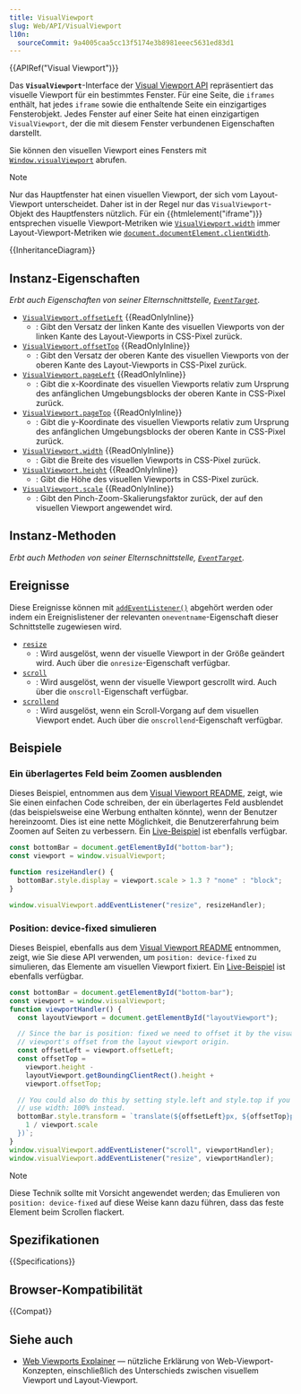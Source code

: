 ```yaml
---
title: VisualViewport
slug: Web/API/VisualViewport
l10n:
  sourceCommit: 9a4005caa5cc13f5174e3b8981eeec5631ed83d1
---
```


{{APIRef("Visual Viewport")}}

Das **`VisualViewport`**-Interface der [Visual Viewport API](/de/docs/Web/API/Visual_Viewport_API) repräsentiert das visuelle Viewport für ein bestimmtes Fenster. Für eine Seite, die `iframes` enthält, hat jedes `iframe` sowie die enthaltende Seite ein einzigartiges Fensterobjekt. Jedes Fenster auf einer Seite hat einen einzigartigen `VisualViewport`, der die mit diesem Fenster verbundenen Eigenschaften darstellt.

Sie können den visuellen Viewport eines Fensters mit [`Window.visualViewport`](/de/docs/Web/API/Window/visualViewport) abrufen.

> [!NOTE]
> Nur das Hauptfenster hat einen visuellen Viewport, der sich vom Layout-Viewport unterscheidet. Daher ist in der Regel nur das `VisualViewport`-Objekt des Hauptfensters nützlich. Für ein {{htmlelement("iframe")}} entsprechen visuelle Viewport-Metriken wie [`VisualViewport.width`](/de/docs/Web/API/VisualViewport/width) immer Layout-Viewport-Metriken wie [`document.documentElement.clientWidth`](/de/docs/Web/API/Element/clientWidth).

{{InheritanceDiagram}}

## Instanz-Eigenschaften

_Erbt auch Eigenschaften von seiner Elternschnittstelle, [`EventTarget`](/de/docs/Web/API/EventTarget)._

- [`VisualViewport.offsetLeft`](/de/docs/Web/API/VisualViewport/offsetLeft) {{ReadOnlyInline}}
  - : Gibt den Versatz der linken Kante des visuellen Viewports von der linken Kante des Layout-Viewports in CSS-Pixel zurück.
- [`VisualViewport.offsetTop`](/de/docs/Web/API/VisualViewport/offsetTop) {{ReadOnlyInline}}
  - : Gibt den Versatz der oberen Kante des visuellen Viewports von der oberen Kante des Layout-Viewports in CSS-Pixel zurück.
- [`VisualViewport.pageLeft`](/de/docs/Web/API/VisualViewport/pageLeft) {{ReadOnlyInline}}
  - : Gibt die x-Koordinate des visuellen Viewports relativ zum Ursprung des anfänglichen Umgebungsblocks der oberen Kante in CSS-Pixel zurück.
- [`VisualViewport.pageTop`](/de/docs/Web/API/VisualViewport/pageTop) {{ReadOnlyInline}}
  - : Gibt die y-Koordinate des visuellen Viewports relativ zum Ursprung des anfänglichen Umgebungsblocks der oberen Kante in CSS-Pixel zurück.
- [`VisualViewport.width`](/de/docs/Web/API/VisualViewport/width) {{ReadOnlyInline}}
  - : Gibt die Breite des visuellen Viewports in CSS-Pixel zurück.
- [`VisualViewport.height`](/de/docs/Web/API/VisualViewport/height) {{ReadOnlyInline}}
  - : Gibt die Höhe des visuellen Viewports in CSS-Pixel zurück.
- [`VisualViewport.scale`](/de/docs/Web/API/VisualViewport/scale) {{ReadOnlyInline}}
  - : Gibt den Pinch-Zoom-Skalierungsfaktor zurück, der auf den visuellen Viewport angewendet wird.

## Instanz-Methoden

_Erbt auch Methoden von seiner Elternschnittstelle, [`EventTarget`](/de/docs/Web/API/EventTarget)._

## Ereignisse

Diese Ereignisse können mit [`addEventListener()`](/de/docs/Web/API/EventTarget/addEventListener) abgehört werden oder indem ein Ereignislistener der relevanten `oneventname`-Eigenschaft dieser Schnittstelle zugewiesen wird.

- [`resize`](/de/docs/Web/API/VisualViewport/resize_event)
  - : Wird ausgelöst, wenn der visuelle Viewport in der Größe geändert wird.
    Auch über die `onresize`-Eigenschaft verfügbar.
- [`scroll`](/de/docs/Web/API/VisualViewport/scroll_event)
  - : Wird ausgelöst, wenn der visuelle Viewport gescrollt wird.
    Auch über die `onscroll`-Eigenschaft verfügbar.
- [`scrollend`](/de/docs/Web/API/VisualViewport/scrollend_event)
  - : Wird ausgelöst, wenn ein Scroll-Vorgang auf dem visuellen Viewport endet.
    Auch über die `onscrollend`-Eigenschaft verfügbar.

## Beispiele

### Ein überlagertes Feld beim Zoomen ausblenden

Dieses Beispiel, entnommen aus dem [Visual Viewport README](https://github.com/WICG/visual-viewport), zeigt, wie Sie einen einfachen Code schreiben, der ein überlagertes Feld ausblendet (das beispielsweise eine Werbung enthalten könnte), wenn der Benutzer hereinzoomt. Dies ist eine nette Möglichkeit, die Benutzererfahrung beim Zoomen auf Seiten zu verbessern. Ein [Live-Beispiel](https://wicg.github.io/visual-viewport/examples/hide-on-zoom.html) ist ebenfalls verfügbar.

```js
const bottomBar = document.getElementById("bottom-bar");
const viewport = window.visualViewport;

function resizeHandler() {
  bottomBar.style.display = viewport.scale > 1.3 ? "none" : "block";
}

window.visualViewport.addEventListener("resize", resizeHandler);
```

### Position: device-fixed simulieren

Dieses Beispiel, ebenfalls aus dem [Visual Viewport README](https://github.com/WICG/visual-viewport) entnommen, zeigt, wie Sie diese API verwenden, um `position: device-fixed` zu simulieren, das Elemente am visuellen Viewport fixiert. Ein [Live-Beispiel](https://wicg.github.io/visual-viewport/examples/fixed-to-viewport.html) ist ebenfalls verfügbar.

```js
const bottomBar = document.getElementById("bottom-bar");
const viewport = window.visualViewport;
function viewportHandler() {
  const layoutViewport = document.getElementById("layoutViewport");

  // Since the bar is position: fixed we need to offset it by the visual
  // viewport's offset from the layout viewport origin.
  const offsetLeft = viewport.offsetLeft;
  const offsetTop =
    viewport.height -
    layoutViewport.getBoundingClientRect().height +
    viewport.offsetTop;

  // You could also do this by setting style.left and style.top if you
  // use width: 100% instead.
  bottomBar.style.transform = `translate(${offsetLeft}px, ${offsetTop}px) scale(${
    1 / viewport.scale
  })`;
}
window.visualViewport.addEventListener("scroll", viewportHandler);
window.visualViewport.addEventListener("resize", viewportHandler);
```

> [!NOTE]
> Diese Technik sollte mit Vorsicht angewendet werden; das Emulieren von `position: device-fixed` auf diese Weise kann dazu führen, dass das feste Element beim Scrollen flackert.

## Spezifikationen

{{Specifications}}

## Browser-Kompatibilität

{{Compat}}

## Siehe auch

- [Web Viewports Explainer](https://github.com/bokand/bokand.github.io/blob/master/web_viewports_explainer.md) — nützliche Erklärung von Web-Viewport-Konzepten, einschließlich des Unterschieds zwischen visuellem Viewport und Layout-Viewport.
